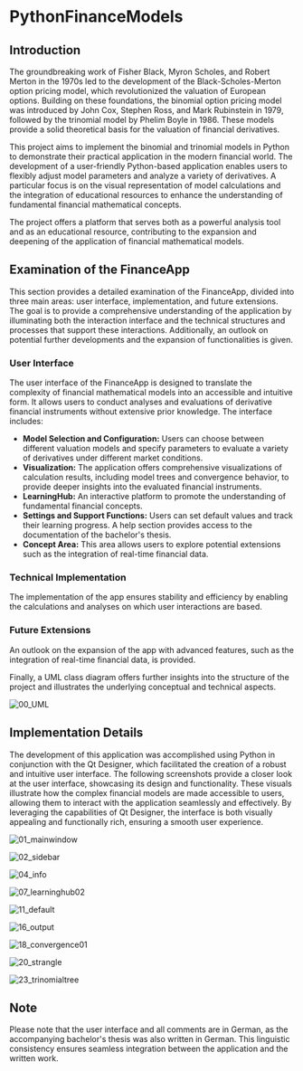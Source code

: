 # PythonFinanceModels
## Introduction

The groundbreaking work of Fisher Black, Myron Scholes, and Robert Merton in the 1970s led to the development of the Black-Scholes-Merton option pricing model, which revolutionized the valuation of European options. Building on these foundations, the binomial option pricing model was introduced by John Cox, Stephen Ross, and Mark Rubinstein in 1979, followed by the trinomial model by Phelim Boyle in 1986. These models provide a solid theoretical basis for the valuation of financial derivatives.

This project aims to implement the binomial and trinomial models in Python to demonstrate their practical application in the modern financial world. The development of a user-friendly Python-based application enables users to flexibly adjust model parameters and analyze a variety of derivatives. A particular focus is on the visual representation of model calculations and the integration of educational resources to enhance the understanding of fundamental financial mathematical concepts.

The project offers a platform that serves both as a powerful analysis tool and as an educational resource, contributing to the expansion and deepening of the application of financial mathematical models.

## Examination of the FinanceApp

This section provides a detailed examination of the FinanceApp, divided into three main areas: user interface, implementation, and future extensions. The goal is to provide a comprehensive understanding of the application by illuminating both the interaction interface and the technical structures and processes that support these interactions. Additionally, an outlook on potential further developments and the expansion of functionalities is given.

### User Interface

The user interface of the FinanceApp is designed to translate the complexity of financial mathematical models into an accessible and intuitive form. It allows users to conduct analyses and evaluations of derivative financial instruments without extensive prior knowledge. The interface includes:

- **Model Selection and Configuration:** Users can choose between different valuation models and specify parameters to evaluate a variety of derivatives under different market conditions.
- **Visualization:** The application offers comprehensive visualizations of calculation results, including model trees and convergence behavior, to provide deeper insights into the evaluated financial instruments.
- **LearningHub:** An interactive platform to promote the understanding of fundamental financial concepts.
- **Settings and Support Functions:** Users can set default values and track their learning progress. A help section provides access to the documentation of the bachelor's thesis.
- **Concept Area:** This area allows users to explore potential extensions such as the integration of real-time financial data.

### Technical Implementation

The implementation of the app ensures stability and efficiency by enabling the calculations and analyses on which user interactions are based.

### Future Extensions

An outlook on the expansion of the app with advanced features, such as the integration of real-time financial data, is provided.

Finally, a UML class diagram offers further insights into the structure of the project and illustrates the underlying conceptual and technical aspects.

![00_UML](https://github.com/user-attachments/assets/e81ba218-fbff-4622-8f77-704ca86c2c7d)

## Implementation Details

The development of this application was accomplished using Python in conjunction with the Qt Designer, which facilitated the creation of a robust and intuitive user interface. The following screenshots provide a closer look at the user interface, showcasing its design and functionality. These visuals illustrate how the complex financial models are made accessible to users, allowing them to interact with the application seamlessly and effectively. By leveraging the capabilities of Qt Designer, the interface is both visually appealing and functionally rich, ensuring a smooth user experience.

![01_mainwindow](https://github.com/user-attachments/assets/326d7f35-0e15-4033-939f-efbfd0760cf2)

![02_sidebar](https://github.com/user-attachments/assets/0e9a1bf1-b72c-433b-a65b-72f1e5e1a861)

![04_info](https://github.com/user-attachments/assets/b86d58f9-7149-4192-a8d4-f5c7bada0eff)

![07_learninghub02](https://github.com/user-attachments/assets/ae135c40-6c20-45ea-992e-a78d8f85e2ad)

![11_default](https://github.com/user-attachments/assets/bc0025c2-1bde-4167-a6ba-b76615d069c2)

![16_output](https://github.com/user-attachments/assets/433bdf94-9cde-485c-890e-d015bfa3ed7f)

![18_convergence01](https://github.com/user-attachments/assets/f3a5a836-c338-4607-8b56-525e90ac348b)

![20_strangle](https://github.com/user-attachments/assets/24598437-61d1-4940-b12f-bbcdb463f693)

![23_trinomialtree](https://github.com/user-attachments/assets/fb342299-9d08-4af7-80a5-a207425c0de5)

## Note

Please note that the user interface and all comments are in German, as the accompanying bachelor's thesis was also written in German. This linguistic consistency ensures seamless integration between the application and the written work.



